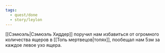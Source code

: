 ```yaml
---
tags:
  - quest/done
  - story/leylon
---
```


[[Сэмюэль|Сэмюэль Хиддер]] поручил нам избавиться от огромного количества ящеров в [[Топь мертвецов|топях]], пообещал нам 5зм за каждое левое ухо ящера.
